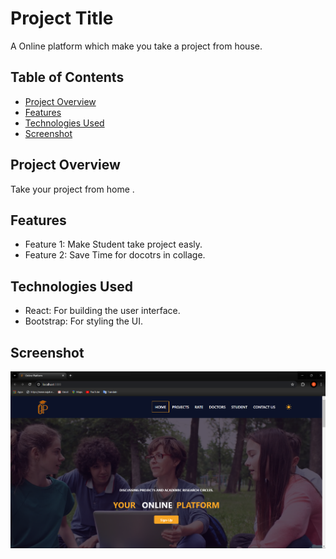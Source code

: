 # Project Title

A Online platform which make you take a project from house.

## Table of Contents

- [Project Overview](#project-overview)
- [Features](#features)
- [Technologies Used](#technologies-used)
- [Screenshot](#screenshot)


## Project Overview

Take your project from home .

## Features

- Feature 1: Make Student take project easly.
- Feature 2: Save Time for docotrs in  collage.

## Technologies Used

- React: For building the user interface.
- Bootstrap: For styling the UI.

## Screenshot 
![seccenshot](src\Assets\Images\Home\platform.png)
